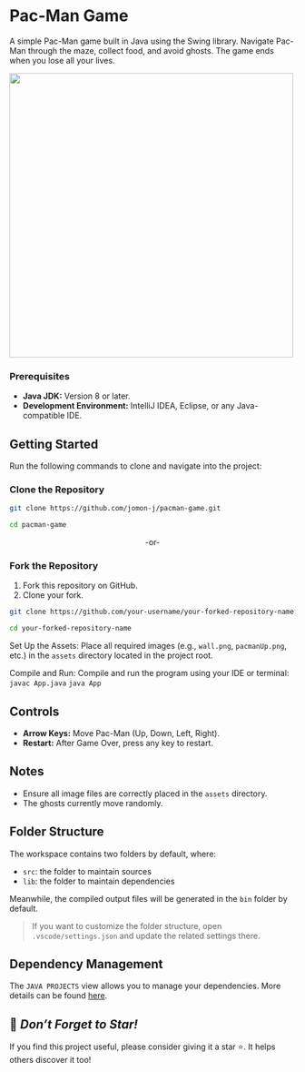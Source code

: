 # Pac-Man Game
A simple Pac-Man game built in Java using the Swing library. Navigate Pac-Man through the maze, collect food, and avoid ghosts. The game ends when you lose all your lives.

<img src ="https://github.com/user-attachments/assets/328ab7dd-23f1-402e-840c-572db248730d" width="500">

### Prerequisites
- **Java JDK:** Version 8 or later.
- **Development Environment:** IntelliJ IDEA, Eclipse, or any Java-compatible IDE.

## Getting Started  

Run the following commands to clone and navigate into the project:
### Clone the Repository  

```bash  
git clone https://github.com/jomon-j/pacman-game.git
```
```bash
cd pacman-game
```

<p align ="center">-or-</p>

### Fork the Repository  
1. Fork this repository on GitHub.  
2. Clone your fork.

```bash  
git clone https://github.com/your-username/your-forked-repository-name.git
```
```bash
cd your-forked-repository-name    
```

Set Up the Assets: Place all required images (e.g., `wall.png`, `pacmanUp.png`, etc.) in the `assets` directory located in the project root.

Compile and Run: Compile and run the program using your IDE or terminal: `javac App.java`  `java App`

## Controls
- **Arrow Keys:** Move Pac-Man (Up, Down, Left, Right).
- **Restart:** After Game Over, press any key to restart.

## Notes
- Ensure all image files are correctly placed in the `assets` directory.
- The ghosts currently move randomly.

## Folder Structure

The workspace contains two folders by default, where:

- `src`: the folder to maintain sources
- `lib`: the folder to maintain dependencies

Meanwhile, the compiled output files will be generated in the `bin` folder by default.

> If you want to customize the folder structure, open `.vscode/settings.json` and update the related settings there.

## Dependency Management

The `JAVA PROJECTS` view allows you to manage your dependencies. More details can be found [here](https://github.com/microsoft/vscode-java-dependency#manage-dependencies).

## 🌟 *Don’t Forget to Star!*
If you find this project useful, please consider giving it a star ⭐. It helps others discover it too!
